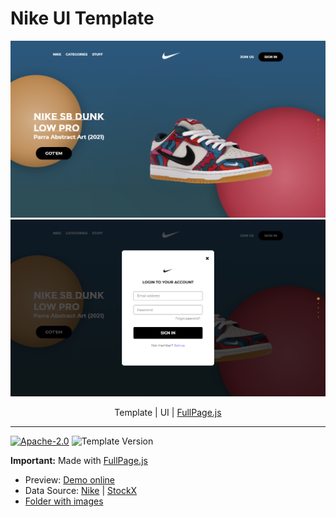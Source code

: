 # Nike UI Template

![preview](./doc/Nike-Brand.png)
![login](./doc/Nike-Brand-SignIn.png)

<p align="center">
  <span>Template | UI | <a href="https://github.com/alvarotrigo/fullPage.js">FullPage.js</a></span>
</p>

---
[![Apache-2.0](https://img.shields.io/badge/License-Apache%202.0-blue.svg)](https://opensource.org/licenses/Apache-2.0)
![Template Version](http://img.shields.io/badge/Template%20%Version-v1.0-brightgreen.svg)


**Important:** Made with [FullPage.js](https://github.com/alvarotrigo/fullPage.js)

- Preview: [Demo online]()
- Data Source: [Nike](https://nike.com) | [StockX](https://stockx.com) 
- [Folder with images](./source)

